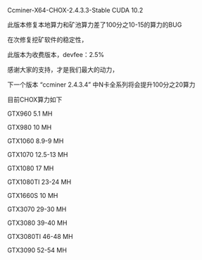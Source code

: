 Ccminer-X64-CHOX-2.4.3.3-Stable CUDA 10.2

此版本修复本地算力和矿池算力差了100分之10-15的算力的BUG

在次修复挖矿软件的稳定性，

此版本为收费版本，devfee：2.5%

感谢大家的支持，才是我们最大的动力，

下一个版本 “ccminer 2.4.3.4” 中N卡全系列将会提升100分之20算力

目前CHOX算力如下

GTX960      5.1 MH

GTX980      10 MH

GTX1060     8.9-9 MH

GTX1070     12.5-13 MH

GTX1080     17 MH

GTX1080TI   23-24 MH

GTX1660S    10 MH

GTX3070     29-30 MH

GTX3080     39-40 MH

GTX3080TI   46-48 MH

GTX3090     52-54 MH

